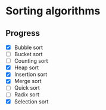 # Sorting algorithms
## Progress
- [x] Bubble sort
- [ ] Bucket sort
- [ ] Counting sort
- [x] Heap sort
- [x] Insertion sort
- [x] Merge sort
- [ ] Quick sort
- [ ] Radix sort
- [x] Selection sort

